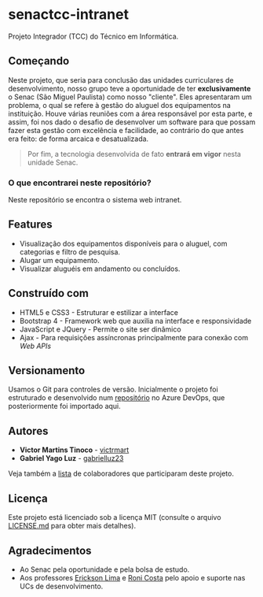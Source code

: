 # senactcc-intranet

Projeto Integrador (TCC) do Técnico em Informática.

## Começando
Neste projeto, que seria para conclusão das unidades curriculares de desenvolvimento, nosso grupo teve a oportunidade de ter **exclusivamente** o Senac (São Miguel Paulista) como nosso "cliente". Eles apresentaram um problema, o qual se refere à gestão do aluguel dos equipamentos na instituição. Houve várias reuniões com a área responsável por esta parte, e assim, foi nos dado o desafio de desenvolver um software para que possam fazer esta gestão com excelência e facilidade, ao contrário do que antes era feito: de forma arcaica e desatualizada.

> Por fim, a tecnologia desenvolvida de fato **entrará em vigor** nesta unidade Senac.

### O que encontrarei neste repositório?
Neste repositório se encontra o sistema web intranet.

## Features
- Visualização dos equipamentos disponíveis para o aluguel, com categorias e filtro de pesquisa.
- Alugar um equipamento.
- Visualizar aluguéis em andamento ou concluídos.

## Construído com
- HTML5 e CSS3 - Estruturar e estilizar a interface
- Bootstrap 4 - Framework web que auxilia na interface e responsividade
- JavaScript e JQuery - Permite o site ser dinâmico
- Ajax - Para requisições assíncronas principalmente para conexão com *Web APIs*

## Versionamento
Usamos o Git para controles de versão. Inicialmente o projeto foi estruturado e desenvolvido num [repositório](https://dev.azure.com/teambluescreen/Projeto%20Integrador/_git/Intranet) no Azure DevOps, que posteriormente foi importado aqui.

## Autores
- **Victor Martins Tinoco** - [victrmart](https://github.com/victrmart/)
- **Gabriel Yago Luz** - [gabrielluz23](https://github.com/gabrielluz23/)

Veja também a [lista](https://www.linkedin.com/in/victormartinstinoco/detail/project/924880102/contributors/) de colaboradores que participaram deste projeto.

## Licença
Este projeto está licenciado sob a licença MIT (consulte o arquivo [LICENSE.md](LICENSE.md) para obter mais detalhes).

## Agradecimentos
- Ao Senac pela oportunidade e pela bolsa de estudo.
- Aos professores [Erickson Lima](https://github.com/ericksonlbs) e [Roni Costa](https://www.linkedin.com/in/ronicosta1/) pelo apoio e suporte nas UCs de desenvolvimento.
